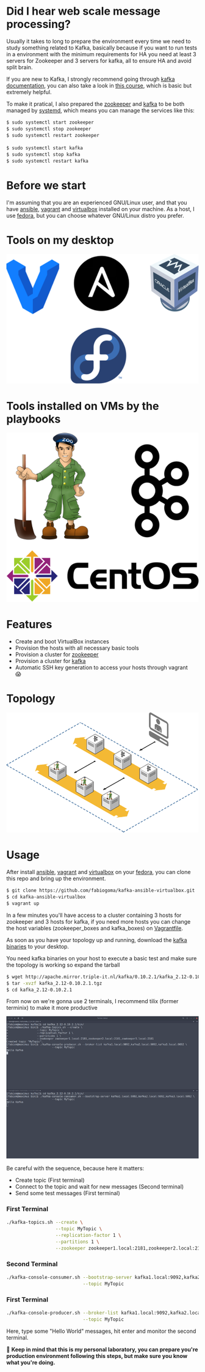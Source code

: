 # Did I hear web scale message processing?
Usually it takes to long to prepare the environment every time we need to study something related to Kafka, basically because if you want to run tests in a environment with the minimum requirements for HA you need at least 3 servers for Zookeeper and 3 servers for kafka, all to ensure HA and avoid split brain.

If you are new to Kafka, I strongly recommend going through [kafka documentation](https://kafka.apache.org/documentation/), you can also take a look in [this course](https://www.youtube.com/watch?v=gg-VwXSRnmg&list=PLkz1SCf5iB4enAR00Z46JwY9GGkaS2NON), which is basic but extremely helpful.

To make it pratical, I also prepared the [zookeeper](https://zookeeper.apache.org/) and [kafka](https://kafka.apache.org/) to be both managed by [systemd](https://www.freedesktop.org/wiki/Software/systemd/), which means you can manage the services like this:
```bash
$ sudo systemctl start zookeeper
$ sudo systemctl stop zookeeper
$ sudo systemctl restart zookeeper

$ sudo systemctl start kafka
$ sudo systemctl stop kafka
$ sudo systemctl restart kafka
```

# Before we start
I'm assuming that you are an experienced GNU/Linux user, and that you have [ansible](https://www.ansible.com/), [vagrant](https://www.vagrantup.com/) and [virtualbox](https://www.virtualbox.org/) installed on your machine. As a host, I use [fedora](https://getfedora.org/), but you can choose whatever GNU/Linux distro you prefer.

# Tools on my desktop
<p align="center">
  <img src="images/desktop-tools.png">
</p>

# Tools installed on VMs by the playbooks
<p align="center">
  <img src="images/vms-tools.png">
</p>

# Features
* Create and boot VirtualBox instances
* Provision the hosts with all necessary basic tools
* Provision a cluster for [zookeeper](https://zookeeper.apache.org/)
* Provision a cluster for [kafka](https://kafka.apache.org/)
* Automatic SSH key generation to access your hosts through vagrant  
:scream:

# Topology
<p align="center">
  <img src="images/topology.png">
</p>

# Usage
After install [ansible](https://www.ansible.com/), [vagrant](https://www.vagrantup.com/) and [virtualbox](https://www.virtualbox.org/) on your [fedora](https://getfedora.org/), you can clone this repo and bring up the environment.
```bash
$ git clone https://github.com/fabiogoma/kafka-ansible-virtualbox.git
$ cd kafka-ansible-virtualbox
$ vagrant up
```

In a few minutes you'll have access to a cluster containing 3 hosts for zookeeper and 3 hosts for kafka, if you need more hosts you can change the host variables (zookeeper_boxes and kafka_boxes) on [Vagrantfile](Vagrantfile).

As soon as you have your topology up and running, download the [kafka binaries](http://apache.mirror.triple-it.nl/kafka/0.10.2.1/kafka_2.12-0.10.2.1.tgz) to your desktop. 

You need kafka binaries on your host to execute a basic test and make sure the topology is working so expand the tarball

```bash
$ wget http://apache.mirror.triple-it.nl/kafka/0.10.2.1/kafka_2.12-0.10.2.1.tgz
$ tar -xvzf kafka_2.12-0.10.2.1.tgz
$ cd kafka_2.12-0.10.2.1
```

From now on we're gonna use 2 terminals, I recommend tilix (former terminix) to make it more productive

<p align="center">
  <img src="images/kafka-test.png">
</p>

Be careful with the sequence, because here it matters:
* Create topic (First terminal)
* Connect to the topic and wait for new messages (Second terminal)
* Send some test messages (First terminal)  

### First Terminal
```bash
./kafka-topics.sh --create \
                  --topic MyTopic \
                  --replication-factor 1 \
                  --partitions 1 \
                  --zookeeper zookeeper1.local:2181,zookeeper2.local:2181,zookeeper3.local:2181  
```
### Second Terminal
```bash
./kafka-console-consumer.sh --bootstrap-server kafka1.local:9092,kafka2.local:9092,kafka3.local:9092 \
                            --topic MyTopic
```
### First Terminal
```bash
./kafka-console-producer.sh --broker-list kafka1.local:9092,kafka2.local:9092,kafka3.local:9092 \
                            --topic MyTopic
```
Here, type some "Hello World" messages, hit enter and monitor the second terminal.

:orange_book: **Keep in mind that this is my personal laboratory, you can prepare you're production environment following this steps, but make sure you know what you're doing.**
